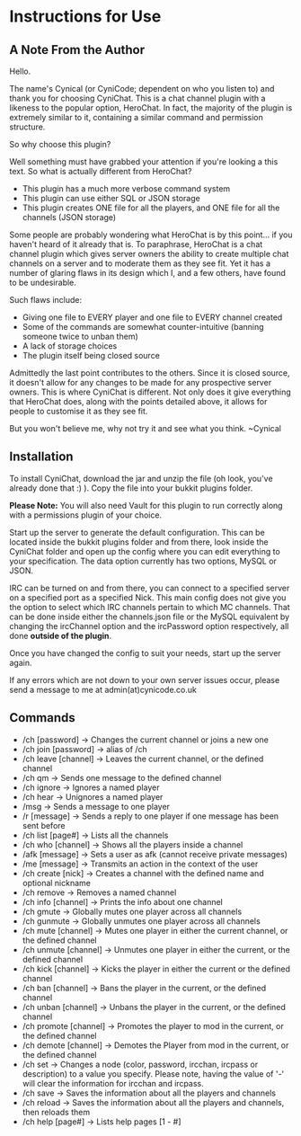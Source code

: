 Instructions for Use
==============================

A Note From the Author
-----------------------

Hello.

The name's Cynical (or CyniCode; dependent on who you listen to) and thank you for choosing CyniChat. This is a chat channel plugin with a likeness to the popular option, HeroChat. In fact, the majority of the plugin is extremely similar to it, containing a similar command and permission structure.

So why choose this plugin?

Well something must have grabbed your attention if you're looking a this text. So what is actually different from HeroChat?

- This plugin has a much more verbose command system
- This plugin can use either SQL or JSON storage
- This plugin creates ONE file for all the players, and ONE file for all the channels (JSON storage)

Some people are probably wondering what HeroChat is by this point... if you haven't heard of it already that is. To paraphrase, HeroChat is a chat channel plugin which gives server owners the ability to create multiple chat channels on a server and to moderate them as they see fit. Yet it has a number of glaring flaws in its design which I, and a few others, have found to be undesirable.

Such flaws include:

- Giving one file to EVERY player and one file to EVERY channel created
- Some of the commands are somewhat counter-intuitive (banning someone twice to unban them)
- A lack of storage choices
- The plugin itself being closed source

Admittedly the last point contributes to the others. Since it is closed source, it doesn't allow for any changes to be made for any prospective server owners. This is where CyniChat is different. Not only does it give everything that HeroChat does, along with the points detailed above, it allows for people to customise it as they see fit.

But you won't believe me, why not try it and see what you think.
~Cynical

Installation
----------------

To install CyniChat, download the jar and unzip the file (oh look, you've already done that :) ). Copy the file into your bukkit plugins folder.

**Please Note:** You will also need Vault for this plugin to run correctly along with a permissions plugin of your choice.

Start up the server to generate the default configuration. This can be located inside the bukkit plugins folder and from there, look inside the CyniChat folder and open up the config where you can edit everything to your specification. The data option currently has two options, MySQL or JSON.

IRC can be turned on and from there, you can connect to a specified server on a specified port as a specified Nick. This main config does not give you the option to select which IRC channels pertain to which MC channels. That can be done inside either the channels.json file or the MySQL equivalent by changing the ircChannel option and the ircPassword option respectively, all done **outside of the plugin**.

Once you have changed the config to suit your needs, start up the server again.

If any errors which are not down to your own server issues occur, please send a message to me at admin(at)cynicode.co.uk

Commands
-----------------

- /ch <channel> [password] -> Changes the current channel or joins a new one
- /ch join <channel> [password] -> alias of /ch
- /ch leave [channel] -> Leaves the current channel, or the defined channel
- /ch qm <channel> <message> -> Sends one message to the defined channel
- /ch ignore <player> -> Ignores a named player
- /ch hear <player> -> Unignores a named player
- /msg <player> <message> -> Sends a message to one player
- /r [message] -> Sends a reply to one player if one message has been sent before
- /ch list [page#] -> Lists all the channels
- /ch who [channel] -> Shows all the players inside a channel
- /afk [message] -> Sets a user as afk (cannot receive private messages)
- /me [message] -> Transmits an action in the context of the user
- /ch create <name> [nick] -> Creates a channel with the defined name and optional nickname
- /ch remove <channel> -> Removes a named channel
- /ch info [channel] -> Prints the info about one channel
- /ch gmute <player> -> Globally mutes one player across all channels
- /ch gunmute <player> -> Globally unmutes one player across all channels
- /ch mute <player> [channel] -> Mutes one player in either the current channel, or the defined channel
- /ch unmute <player> [channel] -> Unmutes one player in either the current, or the defined channel
- /ch kick <player> [channel] -> Kicks the player in either the current or the defined channel
- /ch ban <player> [channel] -> Bans the player in the current, or the defined channel
- /ch unban <player> [channel] -> Unbans the player in the current, or the defined channel
- /ch promote <player> [channel] -> Promotes the player to mod in the current, or the defined channel
- /ch demote <player> [channel] -> Demotes the Player from mod in the current, or the defined channel
- /ch set <channel> <node> <value> -> Changes a node (color, password, ircchan, ircpass or description) to a value you specify. Please note, having the value of '-' will clear the information for ircchan and ircpass.
- /ch save -> Saves the information about all the players and channels
- /ch reload -> Saves the information about all the players and channels, then reloads them
- /ch help [page#] -> Lists help pages [1 - #]